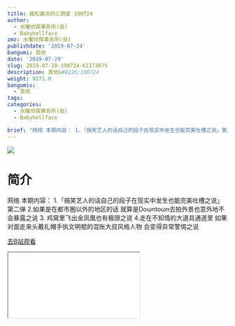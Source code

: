 ```yaml
---
title: 酱松酱浜的三期星 190724
author:
  - 水曜侦探事务所(仮)
  - Babyhellface
zmz: 水曜侦探事务所(仮)
publishdate: '2019-07-24'
bangumi: 其他
date: '2019-07-29'
slug: 2019-07-28-190724-61173075
description: 其他&#8226;190724
weight: 9271.0
bangumis:
  - 其他
tags:
categories:
  - 水曜侦探事务所(仮)
  - Babyhellface

brief: "网络 本期内容： 1.「搞笑艺人的话自己的段子在现实中发生也能完美吐槽之说」第二弹 2.如果是在都市圈以外的地区的话 就算是Doωntoωn去拍外景也意外地不会暴露之说 3. 鸡窝里飞出金凤凰也有极限之说 4.走在不知情的大道具通道里 如果对面走来头戴礼帽手执文明棍的混账大叔风格人物 会变得异常警惕之说"
---
```

![](https://raw.githubusercontent.com/tcgriffith/owaraisite/master/static/tmpimg/e9e9b369281f78510804ed0809a243f61d0ca3cd.jpg.480.jpg)
# 简介  
网络
本期内容：
1.「搞笑艺人的话自己的段子在现实中发生也能完美吐槽之说」第二弹
2.如果是在都市圈以外的地区的话 就算是Doωntoωn去拍外景也意外地不会暴露之说
3. 鸡窝里飞出金凤凰也有极限之说
4.走在不知情的大道具通道里 如果对面走来头戴礼帽手执文明棍的混账大叔风格人物 会变得异常警惕之说  

[去B站观看](https://www.bilibili.com/video/av61173075/)
<div class ="resp-container"><iframe class="testiframe" src="//player.bilibili.com/player.html?aid=61173075"", scrolling="no", allowfullscreen="true" > </iframe></div> 
